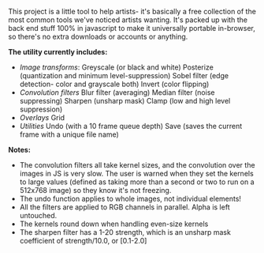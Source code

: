 This project is a little tool to help artists- it's basically a free collection of the most common tools we've noticed artists wanting. It's packed up with the back end stuff 100% in javascript to make it universally portable in-browser, so there's no extra downloads or accounts or anything.

**The utility currently includes:**
  - _Image transforms_:
    Greyscale (or black and white)
    Posterize (quantization and minimum level-suppression)
    Sobel filter (edge detection- color and grayscale both)
    Invert (color flipping)
  - _Convolution filters_
    Blur filter (averaging)
    Median filter (noise suppressing)
    Sharpen (unsharp mask)
    Clamp (low and high level suppression)
  - _Overlays_
    Grid
  - _Utilities_
    Undo (with a 10 frame queue depth)
    Save (saves the current frame with a unique file name)

**Notes:**
- The convolution filters all take kernel sizes, and the convolution over the images in JS is very slow. The user is warned when they set the kernels to large values (defined as taking more than a second or two to run on a 512x768 image) so they know it's not freezing.
- The undo function applies to whole images, not individual elements!
- All the filters are applied to RGB channels in parallel. Alpha is left untouched.
- The kernels round down when handling even-size kernels
- The sharpen filter has a 1-20 strength, which is an unsharp mask coefficient of strength/10.0, or [0.1-2.0]
   
